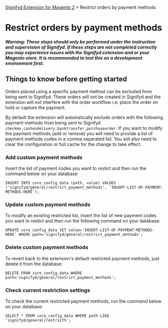 [Signifyd Extension for Magento 2](../README.md) > Restrict orders by payment methods

# Restrict orders by payment methods

**_Warning: These steps should only be performed under the instruction and supervision of Signifyd. If these steps are not completed correctly you may experience issues with the Signifyd extension and or your Magento store. It is recommended to test this on a development environment first._**

## Things to know before getting started

Orders placed using a specific payment method can be excluded from being sent to Signifyd. These orders will not be created in Signifyd and the extension will not interfere with the order workflow i.e. place the order on hold or capture the payment.

By default the extension will automatically exclude orders with the following payment methods from being sent to Signifyd  `checkmo,cashondelivery,banktransfer,purchaseorder`. If you want to modify the payment methods (add or remove) you will need to provide a list of payment methods codes in a comma separated list. You will also need to clear the configuration or full cache for the change to take effect.

### Add custom payment methods

Insert the list of payment codes you want to restict and then run the command below on your database:

```
INSERT INTO core_config_data (path, value) VALUES ('signifyd/general/restrict_payment_methods', 'INSERT-LIST-OF-PAYMENT-METHODS-HERE');
```
### Update custom payment methods

To modify an existing restricted list, insert the list of new payment codes you want to restict and then run the following command on your database:

```
UPDATE core_config_data SET value='INSERT-LIST-OF-PAYMENT-METHODS-HERE' WHERE path='signifyd/general/restrict_payment_methods';
```
### Delete custom payment methods

To revert back to the extension's default restricted payment methods, just delete it from the database:

```
DELETE FROM core_config_data WHERE path='signifyd/general/restrict_payment_methods';
```

### Check current restriction settings

To check the current restricted payment methods, run the command below on your database:

```
SELECT * FROM core_config_data WHERE path LIKE 'signifyd/general/restrict%';
